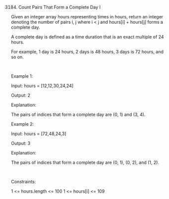 3184. Count Pairs That Form a Complete Day I

Given an integer array hours representing times in hours, return an integer denoting the number of pairs i, j where i < j and hours[i] + hours[j] forms a complete day.

A complete day is defined as a time duration that is an exact multiple of 24 hours.

For example, 1 day is 24 hours, 2 days is 48 hours, 3 days is 72 hours, and so on.

 

Example 1:

Input: hours = [12,12,30,24,24]

Output: 2

Explanation:

The pairs of indices that form a complete day are (0, 1) and (3, 4).

Example 2:

Input: hours = [72,48,24,3]

Output: 3

Explanation:

The pairs of indices that form a complete day are (0, 1), (0, 2), and (1, 2).

 

Constraints:

1 <= hours.length <= 100
1 <= hours[i] <= 109